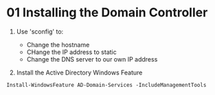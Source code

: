 # 01 Installing the Domain Controller

1. Use 'sconfig' to:
    - Change the hostname
    - CHange the IP address to static
    - Change the DNS server to our own IP address

2. Install the Active Directory Windows Feature

```shell
Install-WindowsFeature AD-Domain-Services -IncludeManagementTools
```